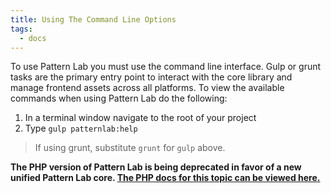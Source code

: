 ```yaml
---
title: Using The Command Line Options
tags:
  - docs
---
```




To use Pattern Lab you must use the command line interface. Gulp or grunt tasks are the primary entry point to interact with the core library and manage frontend assets across all platforms. To view the available commands when using Pattern Lab do the following:

1. In a terminal window navigate to the root of your project
2. Type `gulp patternlab:help`

> If using grunt, substitute `grunt` for `gulp` above.

<strong>The PHP version of Pattern Lab is being deprecated in favor of a new unified Pattern Lab core. <a href='./php/command-line'>The PHP docs for this topic can be viewed here.</a></strong>



